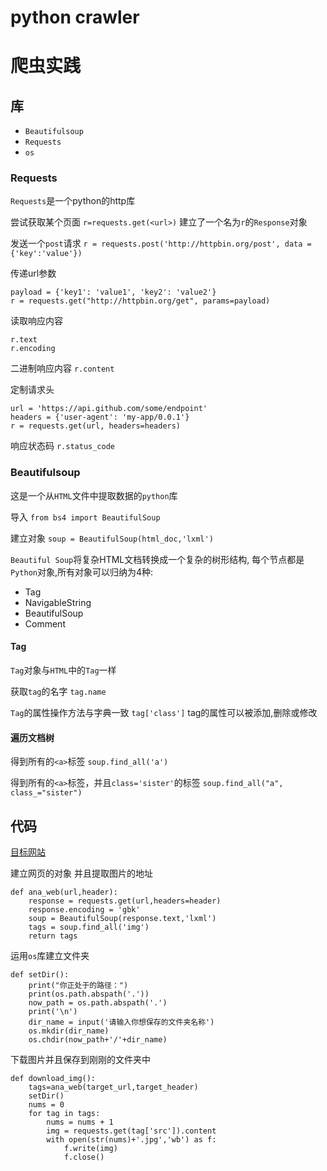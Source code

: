 python crawler
==============

# 爬虫实践 #


## 库 ##
- `Beautifulsoup`
- `Requests`
- `os`

### Requests ###
`Requests`是一个python的http库

尝试获取某个页面
`r=requests.get(<url>)`
建立了一个名为`r`的`Response`对象

发送一个`post`请求
`r = requests.post('http://httpbin.org/post', data = {'key':'value'})`

传递url参数
```
payload = {'key1': 'value1', 'key2': 'value2'}
r = requests.get("http://httpbin.org/get", params=payload)
```

读取响应内容
```
r.text
r.encoding
```

二进制响应内容
`r.content`

定制请求头
```
url = 'https://api.github.com/some/endpoint'
headers = {'user-agent': 'my-app/0.0.1'}
r = requests.get(url, headers=headers)
```

响应状态码
`r.status_code`

### Beautifulsoup ###
这是一个从`HTML`文件中提取数据的`python`库

导入
`from bs4 import BeautifulSoup`

建立对象
`soup = BeautifulSoup(html_doc,'lxml')`

`Beautiful Soup`将复杂HTML文档转换成一个复杂的树形结构,
每个节点都是`Python`对象,所有对象可以归纳为4种:
- Tag
- NavigableString 
- BeautifulSoup 
- Comment

#### Tag ####
`Tag`对象与`HTML`中的`Tag`一样

获取`tag`的名字
`tag.name`

`Tag`的属性操作方法与字典一致
`tag['class']`
tag的属性可以被添加,删除或修改

#### 遍历文档树 ####
得到所有的`<a>`标签
`soup.find_all('a')`

得到所有的`<a>`标签，并且`class='sister'`的标签
`soup.find_all("a", class_="sister")`

## 代码 ##
<a href="http://www.netbian.com/">目标网站</a>

建立网页的对象
并且提取图片的地址

```
def ana_web(url,header):
    response = requests.get(url,headers=header)
    response.encoding = 'gbk'
    soup = BeautifulSoup(response.text,'lxml')
    tags = soup.find_all('img')
    return tags
```

运用`os`库建立文件夹
```
def setDir():
    print("你正处于的路径：")
    print(os.path.abspath('.'))
    now_path = os.path.abspath('.')
    print('\n')
    dir_name = input('请输入你想保存的文件夹名称')
    os.mkdir(dir_name)
    os.chdir(now_path+'/'+dir_name)

```

下载图片并且保存到刚刚的文件夹中
```
def download_img():
    tags=ana_web(target_url,target_header)
    setDir()
    nums = 0
    for tag in tags:
        nums = nums + 1
        img = requests.get(tag['src']).content
        with open(str(nums)+'.jpg','wb') as f:
            f.write(img)
            f.close()
```


